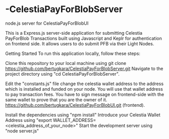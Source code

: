 # -CelestiaPayForBlobServer
node.js server for CelestiaPayForBlobUI

This is a Express.js server-side application for submitting Celestia PayForBlob Transactions built using Javascript and Keplr for authentication on frontend side. It allows users to do submit PFB via their Light Nodes.

Getting Started To run this application locally, follow these steps:

Clone this repository to your local machine using git clone https://github.com/bertugkara/CelestiaPayForBlobServer.git Navigate to the project directory using "cd CelestiaPayForBlobServer".

Edit the "constants.js" file change the celestia wallet address to the address which is installed and funded on your node. You will use that wallet address to pay transaction fees. You have to sign message on frontend-side with the same wallet to prove that you are the owner of it.
https://github.com/bertugkara/CelestiaPayForBlobUI.git (frontend).

Install the dependencies using "npm install"
Introduce your Celestia Wallet Address using "export WALLET_ADDRESS= <celestia_address_of_your_node>"
Start the development server using "node server.js"
